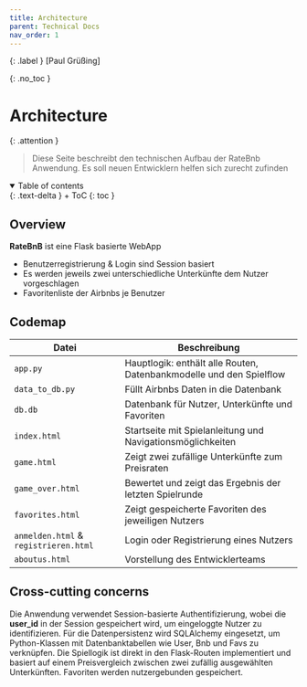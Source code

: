 ```yaml
---
title: Architecture
parent: Technical Docs
nav_order: 1
---
```


{: .label }
[Paul Grüßing]

{: .no_toc }
# Architecture

{: .attention }
> Diese Seite beschreibt den technischen Aufbau der RateBnb Anwendung. Es soll  neuen Entwicklern helfen sich zurecht zufinden

<details open markdown="block">
{: .text-delta }
<summary>Table of contents</summary>
+ ToC
{: toc }
</details>

## Overview
**RateBnB** ist eine Flask basierte WebApp
+ Benutzerregistrierung & Login sind Session basiert
+ Es werden jeweils zwei unterschiedliche Unterkünfte dem Nutzer vorgeschlagen
+ Favoritenliste der Airbnbs je Benutzer

## Codemap

| **Datei** | **Beschreibung** |
|----------|------------------|
| `app.py` | Hauptlogik: enthält alle Routen, Datenbankmodelle und den Spielflow |
| `data_to_db.py` | Füllt Airbnbs Daten in die Datenbank |
| `db.db` | Datenbank für Nutzer, Unterkünfte und Favoriten |
| `index.html` | Startseite mit Spielanleitung und Navigationsmöglichkeiten |
| `game.html` | Zeigt zwei zufällige Unterkünfte zum Preisraten |
| `game_over.html` | Bewertet und zeigt das Ergebnis der letzten Spielrunde |
| `favorites.html` | Zeigt gespeicherte Favoriten des jeweiligen Nutzers |
| `anmelden.html` & `registrieren.html` | Login oder Registrierung eines Nutzers |
| `aboutus.html` | Vorstellung des Entwicklerteams |



## Cross-cutting concerns

Die Anwendung verwendet Session-basierte Authentifizierung, wobei die **user_id** in der Session gespeichert wird, um eingeloggte Nutzer zu identifizieren. Für die Datenpersistenz wird SQLAlchemy eingesetzt, um Python-Klassen mit Datenbanktabellen wie User, Bnb und Favs zu verknüpfen. Die Spiellogik ist direkt in den Flask-Routen implementiert und basiert auf einem Preisvergleich zwischen zwei zufällig ausgewählten Unterkünften. Favoriten werden nutzergebunden gespeichert.
